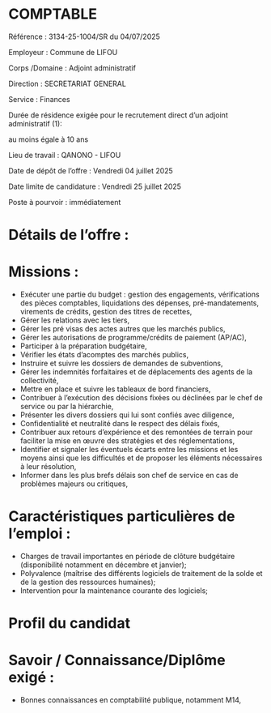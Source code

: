 
# COMPTABLE

Référence : 3134-25-1004/SR du 04/07/2025

Employeur : Commune de LIFOU

Corps /Domaine : Adjoint administratif

Direction : SECRETARIAT GENERAL

Service : Finances

Durée de résidence exigée pour le recrutement direct d’un adjoint administratif (1):

au moins égale à 10 ans

Lieu de travail : QANONO - LIFOU

Date de dépôt de l’offre : Vendredi 04 juillet 2025

Date limite de candidature : Vendredi 25 juillet 2025

Poste à pourvoir : immédiatement

# Détails de l’offre :

# Missions :

- Exécuter une partie du budget : gestion des engagements, vérifications des pièces comptables, liquidations des dépenses, pré-mandatements, virements de crédits, gestion des titres de recettes,
- Gérer les relations avec les tiers,
- Gérer les pré visas des actes autres que les marchés publics,
- Gérer les autorisations de programme/crédits de paiement (AP/AC),
- Participer à la préparation budgétaire,
- Vérifier les états d’acomptes des marchés publics,
- Instruire et suivre les dossiers de demandes de subventions,
- Gérer les indemnités forfaitaires et de déplacements des agents de la collectivité,
- Mettre en place et suivre les tableaux de bord financiers,
- Contribuer à l’exécution des décisions fixées ou déclinées par le chef de service ou par la hiérarchie,
- Présenter les divers dossiers qui lui sont confiés avec diligence,
- Confidentialité et neutralité dans le respect des délais fixés,
- Contribuer aux retours d’expérience et des remontées de terrain pour faciliter la mise en œuvre des stratégies et des réglementations,
- Identifier et signaler les éventuels écarts entre les missions et les moyens ainsi que les difficultés et de proposer les éléments nécessaires à leur résolution,
- Informer dans les plus brefs délais son chef de service en cas de problèmes majeurs ou critiques,

# Caractéristiques particulières de l’emploi :

- Charges de travail importantes en période de clôture budgétaire (disponibilité notamment en décembre et janvier);
- Polyvalence (maîtrise des différents logiciels de traitement de la solde et de la gestion des ressources humaines);
- Intervention pour la maintenance courante des logiciels;

# Profil du candidat

# Savoir / Connaissance/Diplôme exigé :

- Bonnes connaissances en comptabilité publique, notamment M14,